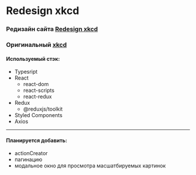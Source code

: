 # Redesign xkcd

### Редизайн сайта [Redesign xkcd](https://xkcd-eosin.vercel.app/)

### Оригинальный [xkcd](https://xkcd.com/)

#### Используемый стэк:
* Typesript
* React
    * react-dom
    * react-scripts
    * react-redux
* Redux
    * @reduxjs/toolkit
* Styled Components
* Axios

---
#### Планируется добавить:
* actionCreator
* пагинацию
* модальное окно для просмотра масшатбируемых картинок
